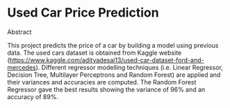 # Used Car Price Prediction
Abstract

This project predicts the price of a car by building a model using previous data. The used cars dataset is obtained from Kaggle website (https://www.kaggle.com/adityadesai13/used-car-dataset-ford-and-mercedes). Different regressor modelling techniques (i.e. Linear Regressor, Decision Tree, Multilayer Perceptrons and Random Forest) are applied and their variances and accuracies are computed. The Random Forest Regressor gave the best results showing the variance of 96% and an accuracy of 89%.
